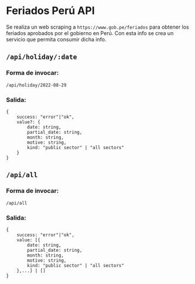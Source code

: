 # Feriados Perú API
Se realiza un web scraping a ```https://www.gob.pe/feriados``` para obtener los feriados aprobados por el gobierno 
en Perú. Con esta info se crea un servicio que permita consumir dicha info.

## ```/api/holiday/:date``` 
### Forma de invocar:
```/api/holiday/2022-08-29```
### Salida:
```
{
    success: "error"|"ok", 
    value?: {
        date: string,
        partial_date: string,
        month: string,
        motive: string,
        kind: "public sector" | "all sectors" 
    }
}
```

## ```/api/all```
### Forma de invocar:
```/api/all```
### Salida:
```
{
    success: "error"|"ok", 
    value: [{
        date: string,
        partial_date: string,
        month: string,
        motive: string,
        kind: "public sector" | "all sectors" 
    },...] | []
}
```


